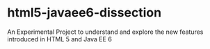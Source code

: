 html5-javaee6-dissection
========================

An Experimental Project to understand and explore the new features introduced in HTML 5 and Java EE 6